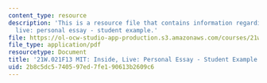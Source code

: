 ```yaml
---
content_type: resource
description: 'This is a resource file that contains information regarding MIT: inside,
  live: personal essay - student example.'
file: https://ol-ocw-studio-app-production.s3.amazonaws.com/courses/21w-021-writing-and-experience-mit-inside-live-fall-2013/2b8c5dc5740597ed7fe190613b2609c6_MIT21W_021F13_Spontaneous.pdf
file_type: application/pdf
resourcetype: Document
title: '21W.021F13 MIT: Inside, Live: Personal Essay - Student Example'
uid: 2b8c5dc5-7405-97ed-7fe1-90613b2609c6
---
```

